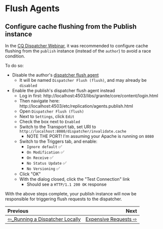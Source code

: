 # Flush Agents

## Configure cache flushing from the Publish instance

In the [CQ Dispatcher Webinar](http://my.adobeconnect.com/p7th2gf8k43/), it was recommended to configure cache flushing from the `publish` instance (instead of the `author`) to avoid a race condition.

To do so:

- Disable the author's [dispatcher flush agent](http://localhost:4502/etc/replication/agents.author.html)
    - It will be named `Dispatcher Flush (flush)`, and may already be `disabled`
- Enable the publish's dispatcher flush agent instead
    - Log in first: http://localhost:4503/libs/granite/core/content/login.html
    - Then navigate here: http://localhost:4503/etc/replication/agents.publish.html
    - Open `Dispatcher Flush (flush)`
    - Next to `Settings`, click `Edit`
    - Check the box next to `Enabled`
    - Switch to the Transport tab, set URI to `http://localhost:8080/dispatcher/invalidate.cache`
        - NOTE THE PORT! I'm assuming your Apache is running on `8080`
    - Switch to the Triggers tab, and enable:
        - `Ignore default` ✅
        - `On Modification` ✅
        - `On Receive` ✅
        - `No Status Update` ✅
        - `No Versioning` ✅
    - Click "OK"
    - With the dialog closed, click the "Test Connection" link
        - Should see a `HTTP/1.1 200 OK` response
        
With the above steps complete, your publish instance will now be responsible for triggering flush requests to the dispatcher.

| Previous      |         Next |
| :------------ | ------------:|
| [⇦_Running a Dispatcher Locally](0_RunningTheDispatcherLocally.md) | [Expensive Requests ⇨](2_ExpensiveRequests.md) |
